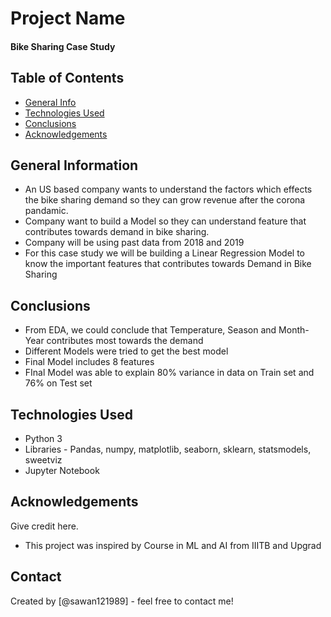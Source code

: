# Project Name

#### Bike Sharing Case Study

## Table of Contents
* [General Info](#general-information)
* [Technologies Used](#technologies-used)
* [Conclusions](#conclusions)
* [Acknowledgements](#acknowledgements)


## General Information
- An US based company wants to understand the factors which effects the bike sharing demand so they can grow revenue after the corona pandamic. 
- Company want to build a Model so they can understand feature that contributes towards demand in bike sharing.
- Company will be using past data from 2018 and 2019
- For this case study we will be building a Linear Regression Model to know the important features that contributes towards Demand in Bike Sharing


## Conclusions
- From EDA, we could conclude that Temperature, Season and Month-Year contributes most towards the demand
- Different Models were tried to get the best model
- Final Model includes 8 features
- FInal Model was able to explain 80% variance in data on Train set and 76% on Test set


## Technologies Used
- Python 3
- Libraries - Pandas, numpy, matplotlib, seaborn, sklearn, statsmodels, sweetviz
- Jupyter Notebook


## Acknowledgements
Give credit here.
- This project was inspired by Course in ML and AI from IIITB and Upgrad


## Contact
Created by [@sawan121989] - feel free to contact me!
